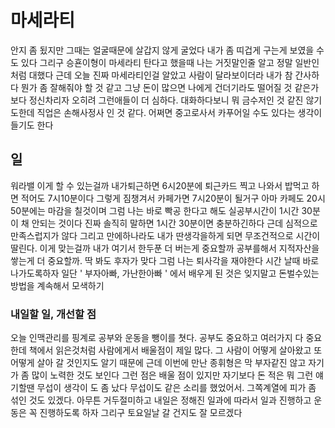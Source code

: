 # 마세라티

안지 좀 됬지만 그때는 얼굴때문에 살갑지 않게 굴었다 내가 좀 띠겁게 구는게 보였을 수 도 있다 그리구 승횬이형이 마세라티 탄다고 했을때 나는 거짓말인줄 알고 정말 일반인 처럼 대했다 근데 오늘 진짜 마세라티인걸 알았고 사람이 달라보이더라 내가 참 간사하다 뭔가 좀 잘해줘야 할 것 같고 그냥 돈이 많으면 나에게 건더기라도 떨어질 것 같은가 보다 정신차리자 오히려 그런애들이 더 심하다. 대화하다보니 뭐 금수저인 것 같진 않기도한데 직업은 손해사정사 인 것 같다. 어쩌면 중고로사서 카푸어일 수도 있다는 생각이 들기도 한다

## 일

워라밸 이게 할 수 있는걸까 내가퇴근하면 6시20분에 퇴근카드 찍고 나와서 밥먹고 하면 적어도 7시10분이다 그렇게 짐챙겨서 카페가면 7시20분이 될거구 아마 카페도 20시 50분에는 마감을 칠것이며 그럼 나는 바로 빡공 한다고 해도 실공부시간이 1시간 30분이 채 안되는 것이다 진짜 솔직히 말하면 1시간 30분이면 충분하긴하다 근데 심적으로 만족스럽지가 않다 그리고 만에하나라도 내가 딴생각을하게 되면 무조건적으로 시간이 딸린다. 이게 맞는걸까 내가 여기서 한두푼 더 버는게 중요할까 공부를해서 지적자산을 쌓는게 더 중요할까. 딱 봐도 후자가 맞다 그럼 나는 퇴사각을 재야한다 시간 날때 바로 나가도록하자
일단 ' 부자아빠, 가난한아빠 ' 에서 배우게 된 것은 잊지말고 돈벌수있는 방법을 계속해서 모색하기

### 내일할 일, 개선할 점

오늘 인맥관리를 핑계로 공부와 운동을 뺑이를 쳣다. 공부도 중요하고 여러가지 다 중요한데 책에서 읽은것처럼 사람에게서 배울점이 제일 많다. 그 사람이 어떻게 살아왔고 또 어떻게 살아 갈 것인지도 알기 때문에 근데 이번에 만난 종휘형은 막 부자같진 않고 자기가 좀 많이 노력한 것도 보인다 그런 점은 배울 점이 있지만 자기보다 돈 적은 뭐 그런 얘기할땐 무섭이 생각이 도 좀 났다 무섭이도 같은 소리를 했었어서. 그쪽계열에 피가 좀 섞인 것도 있겠다. 아무튼 거두절미하고 내일은 정해진 일과에 따라서 일과 진행하고 운동은 꼭 진행하도록 하자 그리구 토요일날 갈 건지도 잘 모르겠다